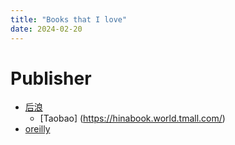 ```yaml
---
title: "Books that I love"
date: 2024-02-20
---
```


# Publisher

* [后浪](https://www.hinabook.com/)
    * [Taobao] (https://hinabook.world.tmall.com/)
* [oreilly](https://www.oreilly.com/)
